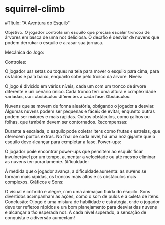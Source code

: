 # squirrel-climb
#Título: "A Aventura do Esquilo"

Objetivo: O jogador controla um esquilo que precisa escalar troncos de árvores em busca de uma noz deliciosa. O desafio é desviar de nuvens que podem derrubar o esquilo e atrasar sua jornada.

Mecânica do Jogo:

Controles:

O jogador usa setas ou toques na tela para mover o esquilo para cima, para os lados e para baixo, enquanto sobe pelo tronco da árvore.
Níveis:

O jogo é dividido em vários níveis, cada um com um tronco de árvore diferente e um cenário único.
Cada tronco tem uma altura e complexidade variadas, com obstáculos diferentes a cada fase.
Obstáculos:

Nuvens que se movem de forma aleatória, obrigando o jogador a desviar. Algumas nuvens podem ser pequenas e fáceis de evitar, enquanto outras podem ser maiores e mais rápidas.
Outros obstáculos, como galhos ou folhas, que também devem ser contornados.
Recompensas:

Durante a escalada, o esquilo pode coletar itens como frutas e estrelas, que oferecem pontos extras.
No final de cada nível, há uma noz gigante que o esquilo deve alcançar para completar a fase.
Power-ups:

O jogador pode encontrar power-ups que permitem ao esquilo ficar invulnerável por um tempo, aumentar a velocidade ou até mesmo eliminar as nuvens temporariamente.
Dificuldade:

À medida que o jogador avança, a dificuldade aumenta: as nuvens se tornam mais rápidas, os troncos mais altos e os obstáculos mais complexos.
Gráficos e Sons:

O visual é colorido e alegre, com uma animação fluida do esquilo. Sons divertidos acompanham as ações, como o som de pulos e a coleta de itens.
Conclusão: O jogo é uma mistura de habilidade e estratégia, onde o jogador deve ter reflexos rápidos e um bom planejamento para desviar das nuvens e alcançar a tão esperada noz. A cada nível superado, a sensação de conquista e a diversão aumentam!

